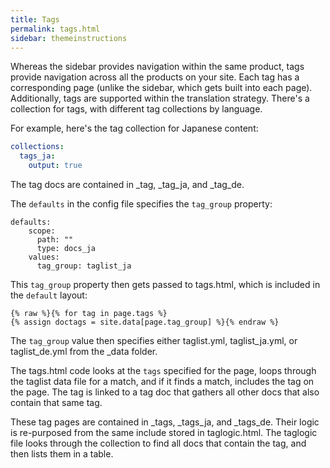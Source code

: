 ```yaml
---
title: Tags
permalink: tags.html
sidebar: themeinstructions
---
```


Whereas the sidebar provides navigation within the same product, tags provide navigation across all the products on your site. Each tag has a corresponding page (unlike the sidebar, which gets built into each page). Additionally, tags are supported within the translation strategy. There's a collection for tags, with different tag collections by language.

For example, here's the tag collection for Japanese content:

```yaml
collections:
  tags_ja:
    output: true
```

The tag docs are contained in \_tag, \_tag_ja, and \_tag_de.

The `defaults` in the config file specifies the `tag_group` property:

```
defaults:
    scope:
      path: ""
      type: docs_ja
    values:
      tag_group: taglist_ja
```

This `tag_group` property then gets passed to tags.html, which is included in the `default` layout:

```
{% raw %}{% for tag in page.tags %}
{% assign doctags = site.data[page.tag_group] %}{% endraw %}
```

The `tag_group` value then specifies either taglist.yml, taglist_ja.yml, or taglist_de.yml from the \_data folder.

The tags.html code looks at the `tags` specified for the page, loops through the taglist data file for a match, and if it finds a match, includes the tag on the page. The tag is linked to a tag doc that gathers all other docs that also contain that same tag.

These tag pages are contained in _tags, _tags_ja, and _tags_de. Their logic is re-purposed from the same include stored in taglogic.html. The taglogic file looks through the collection to find all docs that contain the tag, and then lists them in a table.
